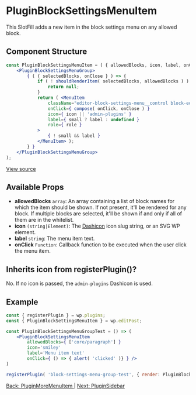 # PluginBlockSettingsMenuItem
This SlotFill adds a new item in the block settings menu on any allowed block.


## Component Structure ##
```jsx
const PluginBlockSettingsMenuItem = ( { allowedBlocks, icon, label, onClick, small, role } ) => (
	<PluginBlockSettingsMenuGroup>
		{ ( { selectedBlocks, onClose } ) => {
			if ( ! shouldRenderItem( selectedBlocks, allowedBlocks ) ) {
				return null;
			}
			return ( <MenuItem
				className="editor-block-settings-menu__control block-editor-block-settings-menu__control"
				onClick={ compose( onClick, onClose ) }
				icon={ icon || 'admin-plugins' }
				label={ small ? label : undefined }
				role={ role }
			>
				{ ! small && label }
			</MenuItem> );
		} }
	</PluginBlockSettingsMenuGroup>
);
```
[View source](https://github.com/WordPress/gutenberg/blob/master/packages/edit-post/src/components/block-settings-menu/plugin-block-settings-menu-item.js)

## Available Props
 * __allowedBlocks__ `array`: An array containing a list of block names for which the item should be shown. If not present, it'll be rendered for any block. If multiple blocks are selected, it'll be shown if and only if all of them are in the whitelist.
 * __icon__ `(string|Element)`: The [Dashicon](https://developer.wordpress.org/resource/dashicons/) icon slug string, or an SVG WP element.
 * __label__ `string`: The menu item text.
 * __onClick__ `Function`: Callback function to be executed when the user click the menu item.

 ## Inherits icon from registerPlugin()?
No. If no icon is passed, the `admin-plugins` Dashicon is used.

## Example
```jsx
const { registerPlugin } = wp.plugins;
const { PluginBlockSettingsMenuItem } = wp.editPost;

const PluginBlockSettingsMenuGroupTest = () => (
	<PluginBlockSettingsMenuItem
		allowedBlocks={ ['core/paragraph'] }
		icon='smiley'
		label='Menu item text'
		onClick={ () => { alert( 'clicked' )} } />
)

registerPlugin( 'block-settings-menu-group-test', { render: PluginBlockSettingsMenuGroupTest } );
```
[Back: PluginMoreMenuItem ](./plugin-more-menu-item.md) | [Next: PluginSidebar ](./plugin-sidebar.md)